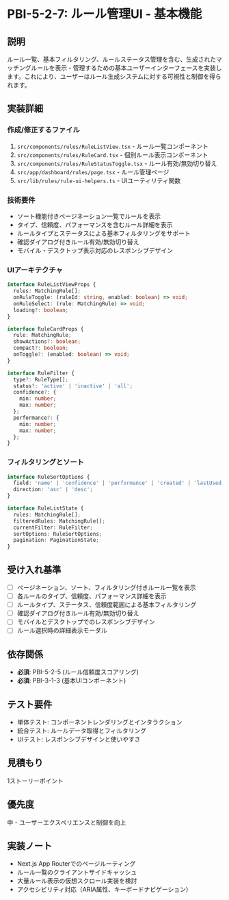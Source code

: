 # PBI-5-2-7: ルール管理UI - 基本機能

## 説明

ルール一覧、基本フィルタリング、ルールステータス管理を含む、生成されたマッチングルールを表示・管理するための基本ユーザーインターフェースを実装します。これにより、ユーザーはルール生成システムに対する可視性と制御を得られます。

## 実装詳細

### 作成/修正するファイル

1. `src/components/rules/RuleListView.tsx` - ルール一覧コンポーネント
2. `src/components/rules/RuleCard.tsx` - 個別ルール表示コンポーネント
3. `src/components/rules/RuleStatusToggle.tsx` - ルール有効/無効切り替え
4. `src/app/dashboard/rules/page.tsx` - ルール管理ページ
5. `src/lib/rules/rule-ui-helpers.ts` - UIユーティリティ関数

### 技術要件

- ソート機能付きページネーション一覧でルールを表示
- タイプ、信頼度、パフォーマンスを含むルール詳細を表示
- ルールタイプとステータスによる基本フィルタリングをサポート
- 確認ダイアログ付きルール有効/無効切り替え
- モバイル・デスクトップ表示対応のレスポンシブデザイン

### UIアーキテクチャ

```typescript
interface RuleListViewProps {
  rules: MatchingRule[];
  onRuleToggle: (ruleId: string, enabled: boolean) => void;
  onRuleSelect: (rule: MatchingRule) => void;
  loading?: boolean;
}

interface RuleCardProps {
  rule: MatchingRule;
  showActions?: boolean;
  compact?: boolean;
  onToggle?: (enabled: boolean) => void;
}

interface RuleFilter {
  type?: RuleType[];
  status?: 'active' | 'inactive' | 'all';
  confidence?: {
    min: number;
    max: number;
  };
  performance?: {
    min: number;
    max: number;
  };
}
```

### フィルタリングとソート

```typescript
interface RuleSortOptions {
  field: 'name' | 'confidence' | 'performance' | 'created' | 'lastUsed';
  direction: 'asc' | 'desc';
}

interface RuleListState {
  rules: MatchingRule[];
  filteredRules: MatchingRule[];
  currentFilter: RuleFilter;
  sortOptions: RuleSortOptions;
  pagination: PaginationState;
}
```

## 受け入れ基準

- [ ] ページネーション、ソート、フィルタリング付きルール一覧を表示
- [ ] 各ルールのタイプ、信頼度、パフォーマンス詳細を表示
- [ ] ルールタイプ、ステータス、信頼度範囲による基本フィルタリング
- [ ] 確認ダイアログ付きルール有効/無効切り替え
- [ ] モバイルとデスクトップでのレスポンシブデザイン
- [ ] ルール選択時の詳細表示モーダル

## 依存関係

- **必須**: PBI-5-2-5 (ルール信頼度スコアリング)
- **必須**: PBI-3-1-3 (基本UIコンポーネント)

## テスト要件

- 単体テスト: コンポーネントレンダリングとインタラクション
- 統合テスト: ルールデータ取得とフィルタリング
- UIテスト: レスポンシブデザインと使いやすさ

## 見積もり

1ストーリーポイント

## 優先度

中 - ユーザーエクスペリエンスと制御を向上

## 実装ノート

- Next.js App Routerでのページルーティング
- ルール一覧のクライアントサイドキャッシュ
- 大量ルール表示の仮想スクロール実装を検討
- アクセシビリティ対応（ARIA属性、キーボードナビゲーション）
